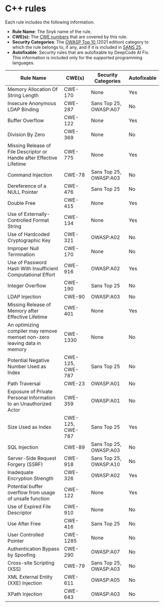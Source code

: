 # C++ rules

Each rule includes the following information.

* **Rule Name**: The Snyk name of the rule.
* **CWE(s):** The [CWE numbers](https://cwe.mitre.org/) that are covered by this rule.
* **Security Categories**: The [OWASP Top 10 ](https://owasp.org/Top10/)(2021 edition) category to which the rule belongs to, if any, and if it is included in [SANS 25](https://www.sans.org/top25-software-errors/).
* **Autofixable**: Security rules that are autofixable by DeepCode AI Fix. This information is included only for the supported programming languages.

| Rule Name                                                                | CWE(s)           | Security Categories    | Autofixable |
| ------------------------------------------------------------------------ | ---------------- | ---------------------- | ----------- |
| Memory Allocation Of String Length                                       | CWE-170          | None                   | Yes         |
| Insecure Anonymous LDAP Binding                                          | CWE-287          | Sans Top 25, OWASP:A07 | No          |
| Buffer Overflow                                                          | CWE-122          | None                   | Yes         |
| Division By Zero                                                         | CWE-369          | None                   | No          |
| Missing Release of File Descriptor or Handle after Effective Lifetime    | CWE-775          | None                   | Yes         |
| Command Injection                                                        | CWE-78           | Sans Top 25, OWASP:A03 | No          |
| Dereference of a NULL Pointer                                            | CWE-476          | Sans Top 25            | No          |
| Double Free                                                              | CWE-415          | None                   | Yes         |
| Use of Externally-Controlled Format String                               | CWE-134          | None                   | Yes         |
| Use of Hardcoded Cryptographic Key                                       | CWE-321          | OWASP:A02              | No          |
| Improper Null Termination                                                | CWE-170          | None                   | No          |
| Use of Password Hash With Insufficient Computational Effort              | CWE-916          | OWASP:A02              | Yes         |
| Integer Overflow                                                         | CWE-190          | Sans Top 25            | No          |
| LDAP Injection                                                           | CWE-90           | OWASP:A03              | No          |
| Missing Release of Memory after Effective Lifetime                       | CWE-401          | None                   | Yes         |
| An optimizing compiler may remove memset non-zero leaving data in memory | CWE-1330         | None                   | No          |
| Potential Negative Number Used as Index                                  | CWE-125, CWE-787 | Sans Top 25            | No          |
| Path Traversal                                                           | CWE-23           | OWASP:A01              | No          |
| Exposure of Private Personal Information to an Unauthorized Actor        | CWE-359          | OWASP:A01              | No          |
| Size Used as Index                                                       | CWE-125, CWE-787 | Sans Top 25            | Yes         |
| SQL Injection                                                            | CWE-89           | Sans Top 25, OWASP:A03 | No          |
| Server-Side Request Forgery (SSRF)                                       | CWE-918          | Sans Top 25, OWASP:A10 | No          |
| Inadequate Encryption Strength                                           | CWE-326          | OWASP:A02              | Yes         |
| Potential buffer overflow from usage of unsafe function                  | CWE-122          | None                   | Yes         |
| Use of Expired File Descriptor                                           | CWE-910          | None                   | No          |
| Use After Free                                                           | CWE-416          | Sans Top 25            | No          |
| User Controlled Pointer                                                  | CWE-1285         | None                   | No          |
| Authentication Bypass by Spoofing                                        | CWE-290          | OWASP:A07              | No          |
| Cross-site Scripting (XSS)                                               | CWE-79           | Sans Top 25, OWASP:A03 | No          |
| XML External Entity (XXE) Injection                                      | CWE-611          | OWASP:A05              | No          |
| XPath Injection                                                          | CWE-643          | OWASP:A03              | No          |


